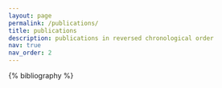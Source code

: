 ```yaml
---
layout: page
permalink: /publications/
title: publications
description: publications in reversed chronological order
nav: true
nav_order: 2
---
```


<!-- _pages/publications.md -->
<div class="publications">

{% bibliography %}

</div>
